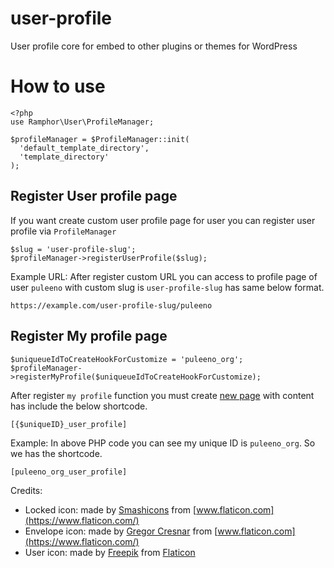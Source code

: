 # user-profile
User profile core for embed to other plugins or themes for WordPress


# How to use

```
<?php
use Ramphor\User\ProfileManager;

$profileManager = $ProfileManager::init(
  'default_template_directory',
  'template_directory'
);
```

## Register User profile page

If you want create custom user profile page for user you can register user profile via `ProfileManager`

```
$slug = 'user-profile-slug';
$profileManager->registerUserProfile($slug);
````

Example URL:
After register custom URL you can access to profile page of user `puleeno` with custom slug is `user-profile-slug` has same below format.

```
https://example.com/user-profile-slug/puleeno
```


## Register My profile page
```
$uniqueueIdToCreateHookForCustomize = 'puleeno_org';
$profileManager->registerMyProfile($uniqueueIdToCreateHookForCustomize);
```
After register `my profile` function you must create [new page](https://wordpress.org/support/article/pages/) with content has include the below shortcode.

```
[{$uniqueID}_user_profile]
```

Example:
In above PHP code you can see my unique ID is `puleeno_org`. So we has the shortcode.

```
[puleeno_org_user_profile]
```


Credits:

- Locked icon: made by [Smashicons](https://www.flaticon.com/authors/smashicons) from [www.flaticon.com](https://www.flaticon.com/)
- Envelope icon: made by [Gregor Cresnar](https://www.flaticon.com/authors/gregor-cresnar) from [www.flaticon.com](https://www.flaticon.com/)
- User icon: made by [Freepik](https://www.freepik.com) from [Flaticon](https://www.flaticon.com/)
